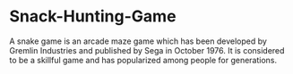 # Snack-Hunting-Game
A snake game is an arcade maze game which has been developed by Gremlin Industries and published by Sega in October 1976. It is considered to be a skillful game and has popularized among people for generations. 
